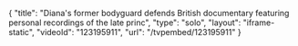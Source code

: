 {
    "title": "Diana's former bodyguard defends British documentary featuring personal recordings of the late princ",
    "type": "solo",
    "layout": "iframe-static",
    "videoId": "123195911",
    "url": "\/tvpembed\/123195911"
}